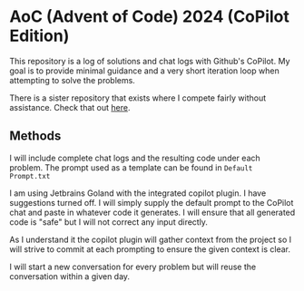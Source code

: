 # AoC (Advent of Code) 2024 (CoPilot Edition)
This repository is a log of solutions and chat logs with Github's CoPilot. My goal is to provide minimal guidance and a very short iteration loop when attempting to solve the problems.

There is a sister repository that exists where I compete fairly without assistance. Check that out [here](https://github.com/droidkfx/AoC-2024-Human).

## Methods

I will include complete chat logs and the resulting code under each problem. The prompt used as a template can be found in `Default Prompt.txt`

I am using Jetbrains Goland with the integrated copilot plugin. I have suggestions turned off. I will simply supply the default prompt to the CoPilot chat and paste in whatever code it generates. I will ensure that all generated code is "safe" but I will not correct any input directly.

As I understand it the copilot plugin will gather context from the project so I will strive to commit at each prompting to ensure the given context is clear.

I will start a new conversation for every problem but will reuse the conversation within a given day.